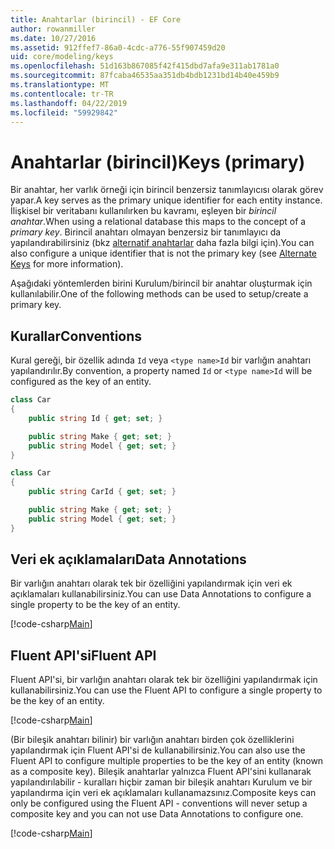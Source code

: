 ```yaml
---
title: Anahtarlar (birincil) - EF Core
author: rowanmiller
ms.date: 10/27/2016
ms.assetid: 912ffef7-86a0-4cdc-a776-55f907459d20
uid: core/modeling/keys
ms.openlocfilehash: 51d163b867085f42f415dbd7afa9e311ab1781a0
ms.sourcegitcommit: 87fcaba46535aa351db4bdb1231bd14b40e459b9
ms.translationtype: MT
ms.contentlocale: tr-TR
ms.lasthandoff: 04/22/2019
ms.locfileid: "59929842"
---
```

# <a name="keys-primary"></a><span data-ttu-id="706d7-102">Anahtarlar (birincil)</span><span class="sxs-lookup"><span data-stu-id="706d7-102">Keys (primary)</span></span>

<span data-ttu-id="706d7-103">Bir anahtar, her varlık örneği için birincil benzersiz tanımlayıcısı olarak görev yapar.</span><span class="sxs-lookup"><span data-stu-id="706d7-103">A key serves as the primary unique identifier for each entity instance.</span></span> <span data-ttu-id="706d7-104">İlişkisel bir veritabanı kullanılırken bu kavramı, eşleyen bir *birincil anahtar*.</span><span class="sxs-lookup"><span data-stu-id="706d7-104">When using a relational database this maps to the concept of a *primary key*.</span></span> <span data-ttu-id="706d7-105">Birincil anahtarı olmayan benzersiz bir tanımlayıcı da yapılandırabilirsiniz (bkz [alternatif anahtarlar](alternate-keys.md) daha fazla bilgi için).</span><span class="sxs-lookup"><span data-stu-id="706d7-105">You can also configure a unique identifier that is not the primary key (see [Alternate Keys](alternate-keys.md) for more information).</span></span> 

<span data-ttu-id="706d7-106">Aşağıdaki yöntemlerden birini Kurulum/birincil bir anahtar oluşturmak için kullanılabilir.</span><span class="sxs-lookup"><span data-stu-id="706d7-106">One of the following methods can be used to setup/create a primary key.</span></span>

## <a name="conventions"></a><span data-ttu-id="706d7-107">Kurallar</span><span class="sxs-lookup"><span data-stu-id="706d7-107">Conventions</span></span>

<span data-ttu-id="706d7-108">Kural gereği, bir özellik adında `Id` veya `<type name>Id` bir varlığın anahtarı yapılandırılır.</span><span class="sxs-lookup"><span data-stu-id="706d7-108">By convention, a property named `Id` or `<type name>Id` will be configured as the key of an entity.</span></span>

<!-- [!code-csharp[Main](samples/core/Modeling/Conventions/Samples/KeyId.cs?highlight=3)] -->
``` csharp
class Car
{
    public string Id { get; set; }

    public string Make { get; set; }
    public string Model { get; set; }
}
```

<!-- [!code-csharp[Main](samples/core/Modeling/Conventions/Samples/KeyTypeNameId.cs?highlight=3)] -->
``` csharp
class Car
{
    public string CarId { get; set; }

    public string Make { get; set; }
    public string Model { get; set; }
}
```

## <a name="data-annotations"></a><span data-ttu-id="706d7-109">Veri ek açıklamaları</span><span class="sxs-lookup"><span data-stu-id="706d7-109">Data Annotations</span></span>

<span data-ttu-id="706d7-110">Bir varlığın anahtarı olarak tek bir özelliğini yapılandırmak için veri ek açıklamaları kullanabilirsiniz.</span><span class="sxs-lookup"><span data-stu-id="706d7-110">You can use Data Annotations to configure a single property to be the key of an entity.</span></span>

[!code-csharp[Main](../../../samples/core/Modeling/DataAnnotations/Samples/KeySingle.cs?highlight=13)]

## <a name="fluent-api"></a><span data-ttu-id="706d7-111">Fluent API'si</span><span class="sxs-lookup"><span data-stu-id="706d7-111">Fluent API</span></span>

<span data-ttu-id="706d7-112">Fluent API'si, bir varlığın anahtarı olarak tek bir özelliğini yapılandırmak için kullanabilirsiniz.</span><span class="sxs-lookup"><span data-stu-id="706d7-112">You can use the Fluent API to configure a single property to be the key of an entity.</span></span>

[!code-csharp[Main](../../../samples/core/Modeling/FluentAPI/Samples/KeySingle.cs?highlight=11,12)]

<span data-ttu-id="706d7-113">(Bir bileşik anahtarı bilinir) bir varlığın anahtarı birden çok özelliklerini yapılandırmak için Fluent API'si de kullanabilirsiniz.</span><span class="sxs-lookup"><span data-stu-id="706d7-113">You can also use the Fluent API to configure multiple properties to be the key of an entity (known as a composite key).</span></span> <span data-ttu-id="706d7-114">Bileşik anahtarlar yalnızca Fluent API'sini kullanarak yapılandırılabilir - kuralları hiçbir zaman bir bileşik anahtarı Kurulum ve bir yapılandırma için veri ek açıklamaları kullanamazsınız.</span><span class="sxs-lookup"><span data-stu-id="706d7-114">Composite keys can only be configured using the Fluent API - conventions will never setup a composite key and you can not use Data Annotations to configure one.</span></span>

[!code-csharp[Main](../../../samples/core/Modeling/FluentAPI/Samples/KeyComposite.cs?highlight=11,12)]
